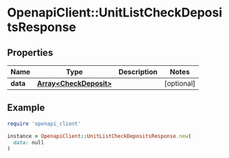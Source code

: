 # OpenapiClient::UnitListCheckDepositsResponse

## Properties

| Name | Type | Description | Notes |
| ---- | ---- | ----------- | ----- |
| **data** | [**Array&lt;CheckDeposit&gt;**](CheckDeposit.md) |  | [optional] |

## Example

```ruby
require 'openapi_client'

instance = OpenapiClient::UnitListCheckDepositsResponse.new(
  data: null
)
```

